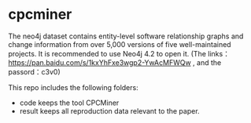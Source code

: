 # cpcminer
The neo4j dataset contains entity-level software relationship graphs and change information from over 5,000 versions of five well-maintained projects.
It is recommended to use Neo4j 4.2 to open it. 
(The links：https://pan.baidu.com/s/1kxYhFxe3wgp2-YwAcMFWQw , and the passord：c3v0)

This repo includes the following folders:
* code keeps the tool CPCMiner
* result keeps all reproduction data relevant to the paper.

